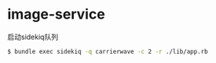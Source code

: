 image-service
=============

启动sidekiq队列

```bash
$ bundle exec sidekiq -q carrierwave -c 2 -r ./lib/app.rb
```
